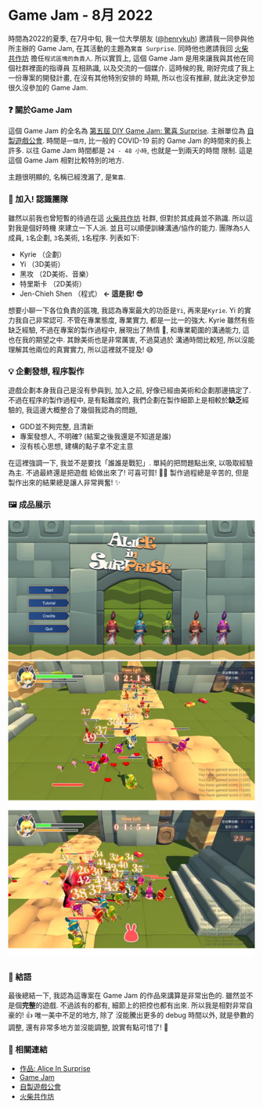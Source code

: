 # Game Jam - 8月 2022


時間為2022的夏季, 在7月中旬, 我一位大學朋友 ([@henrykuh](https://github.com/henrykuh))
邀請我一同參與他所主辦的 Game Jam, 在其活動的主題為`驚喜 Surprise`. 同時他也邀請我回 [火柴共作坊](https://github.com/MatchWorkshop)
擔任`程式區塊的負責人`. 所以實質上, 這個 Game Jam 是用來讓我與其他在同個社群裡面的指導員
互相熟識, 以及交流的一個媒介. 這時候的我, 剛好完成了我上一份專案的開發計畫, 在沒有其他特別安排的
時期, 所以也沒有推辭, 就此決定參加很久沒參加的 Game Jam.

<!-- more -->

### ❓ 關於Game Jam

這個 Game Jam 的全名為 [第五屆 DIY Game Jam: 驚喜 Surprise](https://itch.io/jam/20220829).
主辦單位為 [自製遊戲公會](https://diygm2021.weebly.com/). 時間是`一個月`, 比一般的 COVID-19
前的 Game Jam 的時間來的長上許多. 以往 Game Jam 時間都是 `24 - 48 小時`, 也就是一到兩天的時間
限制. 這是這個 Game Jam 相對比較特別的地方.

主題很明顯的, 名稱已經洩漏了, 是`驚喜`.

### 🔰 加入! 認識團隊

雖然以前我也曾短暫的待過在這 [火柴共作坊]() 社群, 但對於其成員並不熟識. 所以這對我是個好時機
來建立一下人派. 並且可以順便訓練溝通/協作的能力. 團隊為`5`人成員, `1`名企劃, `3`名美術,
`1`名程序. 列表如下:

- Kyrie （企劃）
- Yi （3D美術）
- 黑攻 （2D美術、音樂）
- 特里斯卡 （2D美術）
- Jen-Chieh Shen （程式）  **<- 這是我! 😎**

想要小聊一下各位負責的區塊, 我認為專案最大的功臣是`Yi`, 再來是`Kyrie`. Yi 的實力我自己非常認可.
不管在專業態度, 專業實力, 都是一比一的強大. Kyrie 雖然有些缺乏經驗, 不過在專案的製作過程中,
展現出了熱情 💯, 和專業範圍的溝通能力, 這也在我的期望之中. 其餘美術也是非常厲害, 不過莫過於
溝通時間比較短, 所以沒能理解其他兩位的真實實力, 所以這裡就不提及! 😅

### 💡 企劃發想, 程序製作

遊戲企劃本身我自己是沒有參與到, 加入之前, 好像已經由美術和企劃那邊搞定了. 不過在程序的製作過程中,
是有點難度的, 我們企劃在製作細節上是相較於**缺乏**經驗的, 我這邊大概整合了幾個我認為的問題,

- GDD並不夠完整, 且清新
- 專案發想人, 不明確? (結案之後我還是不知道是誰)
- 沒有核心思想, 建構的點子拿不定主意

在這裡強調一下, 我並不是要找「誰誰是戰犯」. 單純的把問題點出來, 以吸取經驗為主. 不過最終還是把遊戲
給做出來了! 可喜可賀! 🎉🎊 製作過程總是辛苦的, 但是製作出來的結果總是讓人非常興奮! ✨

### 🖼️ 成品展示

<img src="./1.png">
<img src="./2.png">
<img src="./3.png">

### 💬 結語

最後總結一下, 我認為這專案在 Game Jam 的作品來講算是非常出色的. 雖然並不是個**完整**的遊戲.
不過該有的都有, 細節上的把控也都有出來. 所以我是相對非常自豪的! 👍 唯一美中不足的地方, 除了
沒能騰出更多的 debug 時間以外, 就是參數的調整, 還有非常多地方並沒能調整, 說實有點可惜了! 🙏

### 🔗 相關連結

- [作品: Alice In Surprise](https://kuhhenry.itch.io/alice-in-surprise)
- [Game Jam](https://itch.io/jam/2022082)
- [自製遊戲公會](https://diygm2021.weebly.com/)
- [火柴共作坊](https://github.com/MatchWorkshop)

